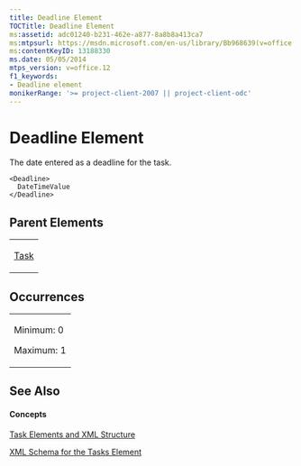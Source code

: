 ```yaml
---
title: Deadline Element
TOCTitle: Deadline Element
ms:assetid: adc01240-b231-462e-a877-8a8b8a413ca7
ms:mtpsurl: https://msdn.microsoft.com/en-us/library/Bb968639(v=office.12)
ms:contentKeyID: 13188330
ms.date: 05/05/2014
mtps_version: v=office.12
f1_keywords:
- Deadline element
monikerRange: '>= project-client-2007 || project-client-odc'
---
```


# Deadline Element




The date entered as a deadline for the task.

    <Deadline>
      DateTimeValue
    </Deadline>

## Parent Elements

<table>
<colgroup>
<col style="width: 100%" />
</colgroup>
<tbody>
<tr class="odd">
<td><p><a href="bb968487(v=office.12).md">Task</a></p></td>
</tr>
</tbody>
</table>

## Occurrences

<table>
<colgroup>
<col style="width: 100%" />
</colgroup>
<tbody>
<tr class="odd">
<td><p>Minimum: 0</p>
<p>Maximum: 1</p></td>
</tr>
</tbody>
</table>

## See Also

#### Concepts

[Task Elements and XML Structure](task-elements-and-xml-structure.md)

[XML Schema for the Tasks Element](xml-schema-for-the-tasks-element.md)

